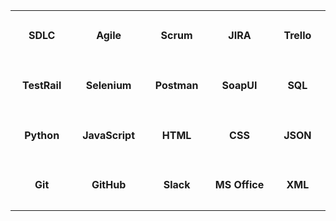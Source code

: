 
<!-- Skills and Technologies Table -->
<!-- This table displays various skills, methodologies, and tools organized in a grid format -->

<table>
  <!-- Project Management & Methodologies -->
  <tr>
    <td align="center" valign="middle" width="120" height="80">
      <b>SDLC</b>
    </td>
    <td align="center" valign="middle" width="120" height="80">
      <b>Agile</b>
    </td>
    <td align="center" valign="middle" width="120" height="80">
      <b>Scrum</b>
    </td>
    <td align="center" valign="middle" width="120" height="80">
      <b>JIRA</b>
    </td>
    <td align="center" valign="middle" width="120" height="80">
      <b>Trello</b>
    </td>
  </tr>
  
  <!-- Testing & QA Tools -->
  <tr>
    <td align="center" valign="middle" width="120" height="80">
      <b>TestRail</b>
    </td>
    <td align="center" valign="middle" width="120" height="80">
      <b>Selenium</b>
    </td>
    <td align="center" valign="middle" width="120" height="80">
      <b>Postman</b>
    </td>
    <td align="center" valign="middle" width="120" height="80">
      <b>SoapUI</b>
    </td>
    <td align="center" valign="middle" width="120" height="80">
      <b>SQL</b>
    </td>
  </tr>
  
  <!-- Programming Languages -->
  <tr>
    <td align="center" valign="middle" width="120" height="80">
      <b>Python</b>
    </td>
    <td align="center" valign="middle" width="120" height="80">
      <b>JavaScript</b>
    </td>
    <td align="center" valign="middle" width="120" height="80">
      <b>HTML</b>
    </td>
    <td align="center" valign="middle" width="120" height="80">
      <b>CSS</b>
    </td>
    <td align="center" valign="middle" width="120" height="80">
      <b>JSON</b>
    </td>
  </tr>
  
  <!-- Version Control & Collaboration Tools -->
  <tr>
    <td align="center" valign="middle" width="120" height="80">
      <b>Git</b>
    </td>
    <td align="center" valign="middle" width="120" height="80">
      <b>GitHub</b>
    </td>
    <td align="center" valign="middle" width="120" height="80">
      <b>Slack</b>
    </td>
    <td align="center" valign="middle" width="120" height="80">
      <b>MS Office</b>
    </td>
    <td align="center" valign="middle" width="120" height="80">
      <b>XML</b>
    </td>
  </tr>
</table>

<!-- End of Skills and Technologies Table -->
